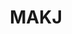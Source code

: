 ---
title: MAKJ
categories:
- radio
- digital
- press
tags:
- artist
position: 2
image: 
is-featured:
is-front: 
website:
facebook: https://www.facebook.com/MAKJOfficial
twitter:
instagram:
spotify:
soundcloud:
youtube:
apple:
layout: client
---
